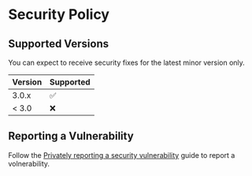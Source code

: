 # Security Policy

## Supported Versions

You can expect to receive security fixes for the latest minor version only.

| Version | Supported          |
| ------- | ------------------ |
| 3.0.x   | :white_check_mark: |
| < 3.0   | :x:                |

## Reporting a Vulnerability

Follow the [Privately reporting a security vulnerability] guide to report  a volnerability.

[Privately reporting a security vulnerability]: https://docs.github.com/en/code-security/security-advisories/guidance-on-reporting-and-writing/privately-reporting-a-security-vulnerability
